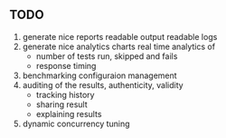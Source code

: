 TODO
----
1. generate nice reports 
    readable output
    readable logs
2. generate nice analytics charts
    real time analytics of 
    - number of tests run, skipped and fails
    - response timing
3. benchmarking configuraion management
5. auditing of the results, authenticity, validity
    - tracking history
    - sharing result
    - explaining results
6. dynamic concurrency tuning

